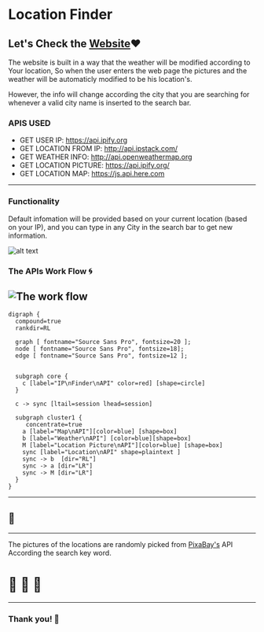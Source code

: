 # Location Finder

<!-- https://webahead5.github.io/LocationInfo/ -->
Let's Check the [Website](https://webahead5.github.io/LocationInfo/):heart:
---
The website is built in a way that the weather will be modified according to Your location, So when the user enters the web page the pictures and the weather will be automaticly modified to be his location's.

However, the info will change according the city that you are searching for whenever a valid city name is inserted to the search bar. 


### APIS USED 

- GET USER IP: https://api.ipify.org
- GET LOCATION FROM IP: http://api.ipstack.com/
- GET WEATHER INFO: http://api.openweathermap.org
- GET LOCATION PICTURE: https://api.ipify.org/
- GET LOCATION MAP: https://js.api.here.com
---


### Functionality

Default infomation will be provided based on your current location (based on your IP), and you can type in any City in the search bar to get new information.


![alt text](https://i.ibb.co/0VyX4nK/Location-App.png)


### The APIs Work Flow :cyclone:

![The work flow](https://i.imgur.com/RavD7Ui.png)
---
```graphviz
digraph {
  compound=true
  rankdir=RL

  graph [ fontname="Source Sans Pro", fontsize=20 ];
  node [ fontname="Source Sans Pro", fontsize=18];
  edge [ fontname="Source Sans Pro", fontsize=12 ];


  subgraph core {
    c [label="IP\nFinder\nAPI" color=red] [shape=circle]
  }
  
  c -> sync [ltail=session lhead=session]

  subgraph cluster1 {
     concentrate=true
    a [label="Map\nAPI"][color=blue] [shape=box]
    b [label="Weather\nAPI"] [color=blue][shape=box]
    M [label="Location Picture\nAPI"][color=blue] [shape=box]
    sync [label="Location\nAPI" shape=plaintext ]
    sync -> b  [dir="RL"]
    sync -> a [dir="LR"]
    sync -> M [dir="LR"]
  }
}
```


---
:dog:
---

---
The pictures of the locations are randomly picked from [PixaBay's](https://pixabay.com) API According the search key word.


# :100: :muscle: :tada:

---

### Thank you! :sheep: 

